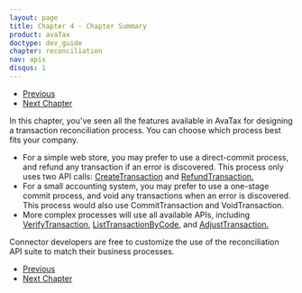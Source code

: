 ```yaml
---
layout: page
title: Chapter 4 - Chapter Summary
product: avaTax
doctype: dev_guide
chapter: reconciliation
nav: apis
disqus: 1
---
```


<ul class="pager">
  <li class="previous"><a href="/avatax/dev-guide/reconciliation/modifying-a-transaction/"><i class="glyphicon glyphicon-chevron-left"></i>Previous</a></li>
  <li class="next"><a href="/avatax/dev-guide/product-taxability/">Next Chapter<i class="glyphicon glyphicon-chevron-right"></i></a></li>
</ul>
In this chapter, you've seen all the features available in AvaTax for designing a transaction reconciliation process.  You can choose which process best fits your company.

<ul class="dev-guide-list">
    <li>For a simple web store, you may prefer to use a direct-commit process, and refund any transaction if an error is discovered.  This process only uses two API calls: <a href="https://developer.avalara.com/api-reference/avatax/rest/v2/methods/Transactions/CreateTransaction/">CreateTransaction</a> and <a href="https://developer.avalara.com/api-reference/avatax/rest/v2/methods/Transactions/RefundTransaction/">RefundTransaction.</a></li>
    <li>For a small accounting system, you may prefer to use a one-stage commit process, and void any transactions when an error is discovered.  This process would also use CommitTransaction and VoidTransaction.</li>
    <li>More complex processes will use all available APIs, including <a href="https://developer.avalara.com/api-reference/avatax/rest/v2/methods/Transactions/VerifyTransaction/">VerifyTransaction</a>, <a href="https://developer.avalara.com/api-reference/avatax/rest/v2/methods/Transactions/ListTransactionsByCompany/">ListTransactionByCode</a>, and <a href="https://developer.avalara.com/api-reference/avatax/rest/v2/methods/Transactions/AdjustTransaction/">AdjustTransaction.</a></li>
</ul>

Connector developers are free to customize the use of the reconciliation API suite to match their business processes.


<ul class="pager">
  <li class="previous"><a href="/avatax/dev-guide/reconciliation/modifying-a-transaction/"><i class="glyphicon glyphicon-chevron-left"></i>Previous</a></li>
  <li class="next"><a href="/avatax/dev-guide/product-taxability/">Next Chapter<i class="glyphicon glyphicon-chevron-right"></i></a></li>
</ul>